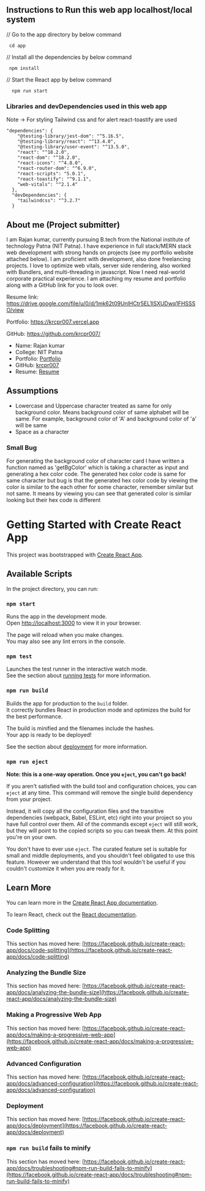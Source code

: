 ## Instructions to Run this web app localhost/local system

// Go to the app directory by below command 
```
 cd app
 ```
// Install all the dependencies by below command
 ```
  npm install
```
// Start the React app by below command 
```
  npm run start 
```

### Libraries and devDependencies used in this web app
 Note -> For styling Tailwind css and for alert react-toastify are used 
```
"dependencies": {
    "@testing-library/jest-dom": "^5.16.5",
    "@testing-library/react": "^13.4.0",
    "@testing-library/user-event": "^13.5.0",
    "react": "^18.2.0",
    "react-dom": "^18.2.0",
    "react-icons": "^4.8.0",
    "react-router-dom": "^6.9.0",
    "react-scripts": "5.0.1",
    "react-toastify": "^9.1.1",
    "web-vitals": "^2.1.4"
  },
  "devDependencies": {
    "tailwindcss": "^3.2.7"
  }
```
## About me (Project submitter)
<p> I am Rajan kumar, currently pursuing B.tech from the National institute of technology Patna (NIT Patna). I have experience in full stack/MERN stack web development with strong hands on projects (see my portfolio website attached below). I am proficient with development, also done freelancing projects. I love to optimize web vitals, server side rendering, also worked with Bundlers, and multi-threading in javascript. Now I need real-world corporate practical experience.
I am attaching my resume and portfolio along with a GitHub link for you to look over.

Resume link: https://drive.google.com/file/u/0/d/1mk62t09UnlHCtr5EL1lSXUDwq1FHSSSO/view

Portfolio: https://krcpr007.vercel.app

GitHub: https://github.com/krcpr007/</p>
<ul>
<li>Name: Rajan kumar</li>
<li>College: NIT Patna </li>
<li>Portfolio: <a href="https://krcpr007.vercel.app">Portfolio</a></li>
<li>GitHub: <a href="https://github.com/krcpr007">krcpr007</a></li>
<li>Resume: <a href="https://drive.google.com/file/d/1mk62t09UnlHCtr5EL1lSXUDwq1FHSSSO/view">Resume</a></li>
</ul>

## Assumptions
<ul>
<li>Lowercase and Uppercase character treated as same for only background color. Means background color of same alphabet will be same. For example, background color of 'A' and background color of 'a' will be same </li>
<li>Space as a character</li>
</ul>


### Small Bug 
<p>For generating the background color of character card I have written a function named as 'getBgColor' which is taking a character as input and generating a hex color code. The generated hex color code is same for same character but bug is that the generated hex color code by viewing the color is similar to the each other for some character, remember similar but not same. It means by viewing you can see that generated color is similar looking but their hex code is different </p>


# Getting Started with Create React App

This project was bootstrapped with [Create React App](https://github.com/facebook/create-react-app).

## Available Scripts

In the project directory, you can run:

### `npm start`

Runs the app in the development mode.\
Open [http://localhost:3000](http://localhost:3000) to view it in your browser.

The page will reload when you make changes.\
You may also see any lint errors in the console.

### `npm test`

Launches the test runner in the interactive watch mode.\
See the section about [running tests](https://facebook.github.io/create-react-app/docs/running-tests) for more information.

### `npm run build`

Builds the app for production to the `build` folder.\
It correctly bundles React in production mode and optimizes the build for the best performance.

The build is minified and the filenames include the hashes.\
Your app is ready to be deployed!

See the section about [deployment](https://facebook.github.io/create-react-app/docs/deployment) for more information.

### `npm run eject`

**Note: this is a one-way operation. Once you `eject`, you can't go back!**

If you aren't satisfied with the build tool and configuration choices, you can `eject` at any time. This command will remove the single build dependency from your project.

Instead, it will copy all the configuration files and the transitive dependencies (webpack, Babel, ESLint, etc) right into your project so you have full control over them. All of the commands except `eject` will still work, but they will point to the copied scripts so you can tweak them. At this point you're on your own.

You don't have to ever use `eject`. The curated feature set is suitable for small and middle deployments, and you shouldn't feel obligated to use this feature. However we understand that this tool wouldn't be useful if you couldn't customize it when you are ready for it.

## Learn More

You can learn more in the [Create React App documentation](https://facebook.github.io/create-react-app/docs/getting-started).

To learn React, check out the [React documentation](https://reactjs.org/).

### Code Splitting

This section has moved here: [https://facebook.github.io/create-react-app/docs/code-splitting](https://facebook.github.io/create-react-app/docs/code-splitting)

### Analyzing the Bundle Size

This section has moved here: [https://facebook.github.io/create-react-app/docs/analyzing-the-bundle-size](https://facebook.github.io/create-react-app/docs/analyzing-the-bundle-size)

### Making a Progressive Web App

This section has moved here: [https://facebook.github.io/create-react-app/docs/making-a-progressive-web-app](https://facebook.github.io/create-react-app/docs/making-a-progressive-web-app)

### Advanced Configuration

This section has moved here: [https://facebook.github.io/create-react-app/docs/advanced-configuration](https://facebook.github.io/create-react-app/docs/advanced-configuration)

### Deployment

This section has moved here: [https://facebook.github.io/create-react-app/docs/deployment](https://facebook.github.io/create-react-app/docs/deployment)

### `npm run build` fails to minify

This section has moved here: [https://facebook.github.io/create-react-app/docs/troubleshooting#npm-run-build-fails-to-minify](https://facebook.github.io/create-react-app/docs/troubleshooting#npm-run-build-fails-to-minify)
